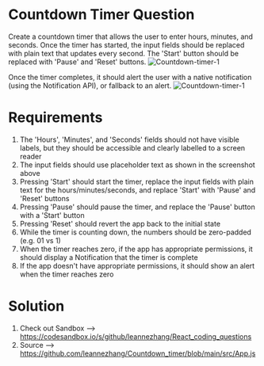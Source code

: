 # Countdown Timer Question

Create a countdown timer that allows the user to enter hours, minutes, and seconds.
Once the timer has started, the input fields should be replaced with plain text that updates every second. The 'Start' button should be replaced with 'Pause' and 'Reset' buttons.
![Countdown-timer-1](https://frontendeval.com/images/countdown-timer-1.png)

Once the timer completes, it should alert the user with a native notification (using the Notification API), or fallback to an alert.
![Countdown-timer-1](https://frontendeval.com/images/countdown-timer-2.png)

# Requirements
1. The 'Hours', 'Minutes', and 'Seconds' fields should not have visible labels, but they should be accessible and clearly labelled to a screen reader
2. The input fields should use placeholder text as shown in the screenshot above
3. Pressing 'Start' should start the timer, replace the input fields with plain text for the hours/minutes/seconds, and replace 'Start' with 'Pause' and 'Reset' buttons
4. Pressing 'Pause' should pause the timer, and replace the 'Pause' button with a 'Start' button
5. Pressing 'Reset' should revert the app back to the initial state
6. While the timer is counting down, the numbers should be zero-padded (e.g. 01 vs 1)
7. When the timer reaches zero, if the app has appropriate permissions, it should display a Notification that the timer is complete
8. If the app doesn't have appropriate permissions, it should show an alert when the timer reaches zero

# Solution
1. Check out Sandbox --> https://codesandbox.io/s/github/leannezhang/React_coding_questions
2. Source --> https://github.com/leannezhang/Countdown_timer/blob/main/src/App.js
